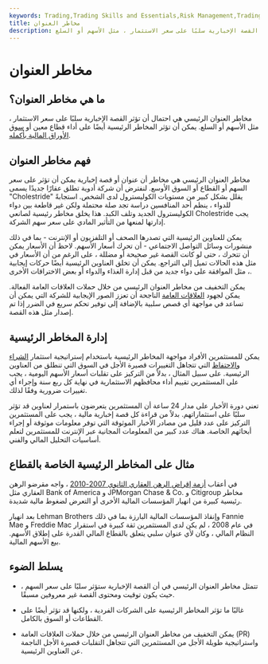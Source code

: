 ```yaml
---
keywords: Trading,Trading Skills and Essentials,Risk Management,Trading Skills
title: مخاطر العنوان
description: مخاطر العنوان الرئيسي هي احتمال أن تؤثر القصة الإخبارية سلبًا على سعر الاستثمار ، مثل الأسهم أو السلع.
---
```


# مخاطر العنوان
## ما هي مخاطر العنوان؟

مخاطر العنوان الرئيسي هي احتمال أن تؤثر القصة الإخبارية سلبًا على سعر الاستثمار ، مثل الأسهم أو السلع. يمكن أن تؤثر المخاطر الرئيسية أيضًا على أداء قطاع معين أو [سوق الأوراق المالية بأكمله](/stockmarket).

## فهم مخاطر العنوان

مخاطر العنوان الرئيسي هي مخاطر أن عنوان أو قصة إخبارية يمكن أن تؤثر على سعر السهم أو القطاع أو السوق الأوسع. لنفترض أن شركة أدوية تطلق عقارًا جديدًا يسمى "Cholestride" يقلل بشكل كبير من مستويات الكوليسترول لدى الشخص. استجابةً للدواء ، ينظم أحد المنافسين دراسة تجد صلة محتملة ولكن غير قاطعة بين دواء الكوليسترول الجديد وتلف الكبد. هذا يخلق مخاطر رئيسية لصانعي Cholestride يجب إدارتها لمنعها من التأثير المادي على سعر سهم الشركة.

يمكن للعناوين الرئيسية التي تصدرها الصحف أو التلفزيون أو الإنترنت - بما في ذلك منشورات وسائل التواصل الاجتماعي - أن تحرك أسعار الأسهم. لاحظ أن الأسعار يمكن أن تتحرك ، حتى لو كانت القصة غير صحيحة أو مضللة ، على الرغم من أن الأسعار في مثل هذه الحالات تميل إلى التراجع. يمكن أن تخلق العناوين الرئيسية أيضًا حركات إيجابية ، مثل الموافقة على دواء جديد من قبل إدارة الغذاء والدواء أو بعض الاختراقات الأخرى.

يمكن التخفيف من مخاطر العنوان الرئيسي من خلال حملات العلاقات العامة الفعالة. يمكن لجهود [العلاقات العامة](/public-relations-pr) الناجحة أن تعزز الصور الإيجابية للشركة التي يمكن أن تساعد في مواجهة أي قصص سلبية بالإضافة إلى توفير تحكم سريع في الضرر إذا تم إصدار مثل هذه القصة.

## إدارة المخاطر الرئيسية

يمكن للمستثمرين الأفراد مواجهة المخاطر الرئيسية باستخدام إستراتيجية استثمار [الشراء والاحتفاظ](/buyandhold) التي تتجاهل التغييرات قصيرة الأجل في السوق التي تنطلق من العناوين الرئيسية. على سبيل المثال ، بدلاً من التركيز على تقلبات أسعار الأسهم اليومية ، يجب على المستثمرين تقييم أداء محافظهم الاستثمارية في نهاية كل ربع سنة وإجراء أي تغييرات ضرورية وفقًا لذلك.

تعني دورة الأخبار على مدار 24 ساعة أن المستثمرين يتعرضون باستمرار لعناوين قد تؤثر سلبًا على استثماراتهم. بدلاً من قراءة كل قصة إخبارية مالية ، يجب على المستثمرين التركيز على عدد قليل من مصادر الأخبار الموثوقة التي توفر معلومات موثوقة أو إجراء أبحاثهم الخاصة. هناك عدد كبير من المعلومات المجانية عبر الإنترنت للمستثمرين لتعلم أساسيات التحليل المالي والفني.

## مثال على المخاطر الرئيسية الخاصة بالقطاع

في أعقاب [أزمة إقراض الرهن العقاري الثانوي 2007-2010](/subprime-meltdown) ، واجه مقرضو الرهن العقاري مثل Bank of America و JPMorgan Chase & Co. و Citigroup مخاطر رئيسية كبيرة من انهيار المؤسسات المالية الأخرى أو التعرض لضغوط مالية شديدة.

بعد انهيار Lehman Brothers وإنقاذ المؤسسات المالية البارزة بما في ذلك Fannie Mae و Freddie Mac في عام 2008 ، لم يكن لدى المستثمرين ثقة كبيرة في استقرار النظام المالي ، وكان لأي عنوان سلبي يتعلق بالقطاع المالي القدرة على إطلاق الأسهم. بيع الأسهم المالية.

## يسلط الضوء

- تتمثل مخاطر العنوان الرئيسي في أن القصة الإخبارية ستؤثر سلبًا على سعر السهم ، حيث يكون توقيت ومحتوى القصة غير معروفين مسبقًا.

- غالبًا ما تؤثر المخاطر الرئيسية على الشركات الفردية ، ولكنها قد تؤثر أيضًا على القطاعات أو السوق بالكامل.

- يمكن التخفيف من مخاطر العنوان الرئيسي من خلال حملات العلاقات العامة (PR) واستراتيجية طويلة الأجل من المستثمرين التي تتجاهل التقلبات قصيرة الأجل الناجمة عن العناوين الرئيسية.

